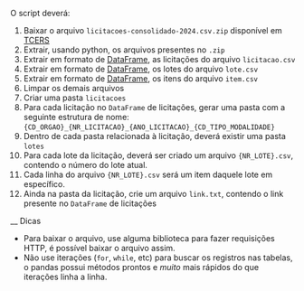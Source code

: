 O script deverá:

1. Baixar o arquivo `licitacoes-consolidado-2024.csv.zip` disponível
   em [TCERS](https://dados.tce.rs.gov.br/dataset/licitacoes-consolidado-2024)
2. Extrair, usando python, os arquivos presentes no `.zip`
3. Extrair em formato de [DataFrame](https://pandas.pydata.org/docs/reference/api/pandas.DataFrame.html), as licitações
   do arquivo `licitacao.csv`
4. Extrair em formato de [DataFrame](https://pandas.pydata.org/docs/reference/api/pandas.DataFrame.html), os lotes do
   arquivo `lote.csv`
5. Extrair em formato de [DataFrame](https://pandas.pydata.org/docs/reference/api/pandas.DataFrame.html), os itens do
   arquivo `item.csv`
6. Limpar os demais arquivos
7. Criar uma pasta `licitacoes`
8. Para cada licitação no `DataFrame` de licitações, gerar uma pasta com a seguinte estrutura de nome:
   `{CD_ORGAO}_{NR_LICITACAO}_{ANO_LICITACAO}_{CD_TIPO_MODALIDADE}`
9. Dentro de cada pasta relacionada à licitação, deverá existir uma pasta `lotes`
10. Para cada lote da licitação, deverá ser criado um arquivo `{NR_LOTE}.csv`, contendo o número do lote atual.
11. Cada linha do arquivo `{NR_LOTE}.csv` será um item daquele lote em específico.
12. Ainda na pasta da licitação, crie um arquivo `link.txt`, contendo o link presente no `DataFrame` de licitações

__
Dicas

* Para baixar o arquivo, use alguma biblioteca para fazer requisições HTTP, é possível baixar o arquivo assim.
* Não use iterações (`for`, `while`, etc) para buscar os registros nas tabelas, o pandas possui métodos prontos e
  *muito* mais rápidos do que iterações linha a linha.

